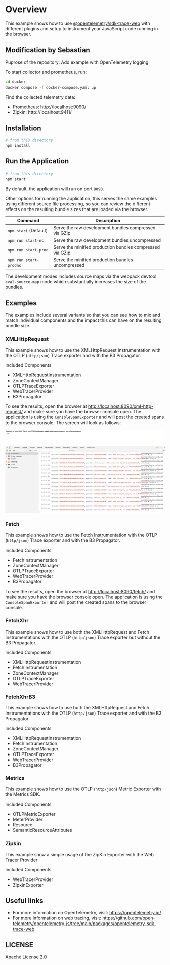 # Overview

This example shows how to
use [@opentelemetry/sdk-trace-web](https://github.com/open-telemetry/opentelemetry-js/tree/main/packages/opentelemetry-sdk-trace-web)
with different plugins and setup to instrument your JavaScript code running in the browser.

## Modification by Sebastian
Puprose of the repository: Add example with OpenTelemetry logging.

To start collector and prometheus, run:

```sh
cd docker
docker compose -f docker-compose.yaml up
```

Find the collected telemetry data: 
* Prometheus: http://localhost:9090/
* Zipkin: http://localhost:9411/

## Installation

```sh
# from this directory
npm install
```

## Run the Application

```sh
# from this directory
npm start
```

By default, the application will run on port `8090`.

Other options for running the application, this serves the same examples using different source file processing, so you
can review the different effects on the resulting bundle sizes that are loaded via the browser.

| Command                | Description                                               |
|------------------------|-----------------------------------------------------------|
| `npm start` (Default)  | Serve the raw development bundles compressed via GZip     |
| `npm run start-nc`     | Serve the raw development bundles uncompressed            |
| `npm run start-prod`   | Serve the minified production bundles compressed via GZip |
| `npm run start-prodnc` | Serve the minified production bundles uncompressed        |

The development modes includes source maps via the webpack devtool `eval-source-map` mode which substantially increases
the size of the bundles.

## Examples

The examples include several variants so that you can see how to mix and match individual components and the impact this
can have on the resulting bundle size.

### XMLHttpRequest

This example shows how to use the XMLHttpRequest Instrumentation with the OTLP (`http/json`) Trace exporter and with the
B3 Propagator.

Included Components

- XMLHttpRequestInstrumentation
- ZoneContextManager
- OTLPTraceExporter
- WebTracerProvider
- B3Propagator

To see the results, open the browser at <http://localhost:8090/xml-http-request/> and make sure you have the browser
console open. The application is using the `ConsoleSpanExporter` and will post the created spans to the browser console.
The screen will look as follows:

![Screenshot of the running example](images/xml-http-request.png)

### Fetch

This example shows how to use the Fetch Instrumentation with the OTLP (`http/json`) Trace exporter and with the B3
Propagator.

Included Components

- FetchInstrumentation
- ZoneContextManager
- OTLPTraceExporter
- WebTracerProvider
- B3Propagator

To see the results, open the browser at <http://localhost:8090/fetch/> and make sure you have the browser console open.
The application is using the `ConsoleSpanExporter` and will post the created spans to the browser console.

### FetchXhr

This example shows how to use both the XMLHttpRequest and Fetch Instrumentations with the OTLP (`http/json`) Trace
exporter but without the B3 Propagator.

Included Components

- XMLHttpRequestInstrumentation
- FetchInstrumentation
- ZoneContextManager
- OTLPTraceExporter
- WebTracerProvider

### FetchXhrB3

This example shows how to use both the XMLHttpRequest and Fetch Instrumentations with the OTLP (`http/json`) Trace
exporter and with the B3 Propagator

Included Components

- XMLHttpRequestInstrumentation
- FetchInstrumentation
- ZoneContextManager
- OTLPTraceExporter
- WebTracerProvider
- B3Propagator

### Metrics

This example shows how to use the OTLP (`http/json`) Metric Exporter with the Metrics SDK.

Included Components

- OTLPMetricExporter
- MeterProvider
- Resource
- SemanticResourceAttributes

### Zipkin

This example show a simple usage of the ZipKin Exporter with the Web Tracer Provider

Included Components

- WebTracerProvider
- ZipkinExporter

## Useful links

- For more information on OpenTelemetry, visit: <https://opentelemetry.io/>
- For more information on web tracing,
  visit: <https://github.com/open-telemetry/opentelemetry-js/tree/main/packages/opentelemetry-sdk-trace-web>

## LICENSE

Apache License 2.0

